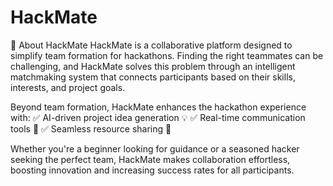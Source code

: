 # HackMate
🌟 About HackMate
HackMate is a collaborative platform designed to simplify team formation for hackathons. Finding the right teammates can be challenging, and HackMate solves this problem through an intelligent matchmaking system that connects participants based on their skills, interests, and project goals.

Beyond team formation, HackMate enhances the hackathon experience with:
✅ AI-driven project idea generation 💡
✅ Real-time communication tools 📢
✅ Seamless resource sharing 📂

Whether you're a beginner looking for guidance or a seasoned hacker seeking the perfect team, HackMate makes collaboration effortless, boosting innovation and increasing success rates for all participants.

